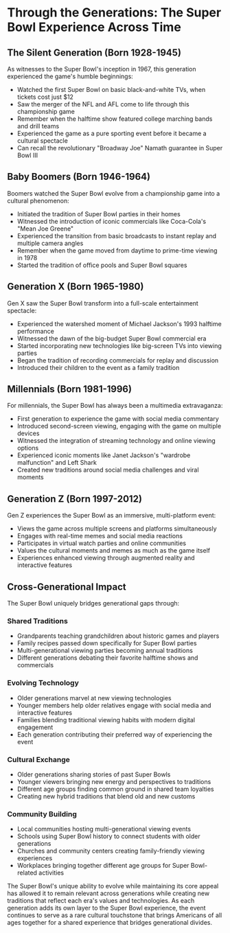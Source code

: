 # Through the Generations: The Super Bowl Experience Across Time

## The Silent Generation (Born 1928-1945)
As witnesses to the Super Bowl's inception in 1967, this generation experienced the game's humble beginnings:
- Watched the first Super Bowl on basic black-and-white TVs, when tickets cost just $12
- Saw the merger of the NFL and AFL come to life through this championship game
- Remember when the halftime show featured college marching bands and drill teams
- Experienced the game as a pure sporting event before it became a cultural spectacle
- Can recall the revolutionary "Broadway Joe" Namath guarantee in Super Bowl III

## Baby Boomers (Born 1946-1964)
Boomers watched the Super Bowl evolve from a championship game into a cultural phenomenon:
- Initiated the tradition of Super Bowl parties in their homes
- Witnessed the introduction of iconic commercials like Coca-Cola's "Mean Joe Greene"
- Experienced the transition from basic broadcasts to instant replay and multiple camera angles
- Remember when the game moved from daytime to prime-time viewing in 1978
- Started the tradition of office pools and Super Bowl squares

## Generation X (Born 1965-1980)
Gen X saw the Super Bowl transform into a full-scale entertainment spectacle:
- Experienced the watershed moment of Michael Jackson's 1993 halftime performance
- Witnessed the dawn of the big-budget Super Bowl commercial era
- Started incorporating new technologies like big-screen TVs into viewing parties
- Began the tradition of recording commercials for replay and discussion
- Introduced their children to the event as a family tradition

## Millennials (Born 1981-1996)
For millennials, the Super Bowl has always been a multimedia extravaganza:
- First generation to experience the game with social media commentary
- Introduced second-screen viewing, engaging with the game on multiple devices
- Witnessed the integration of streaming technology and online viewing options
- Experienced iconic moments like Janet Jackson's "wardrobe malfunction" and Left Shark
- Created new traditions around social media challenges and viral moments

## Generation Z (Born 1997-2012)
Gen Z experiences the Super Bowl as an immersive, multi-platform event:
- Views the game across multiple screens and platforms simultaneously
- Engages with real-time memes and social media reactions
- Participates in virtual watch parties and online communities
- Values the cultural moments and memes as much as the game itself
- Experiences enhanced viewing through augmented reality and interactive features

## Cross-Generational Impact
The Super Bowl uniquely bridges generational gaps through:

### Shared Traditions
- Grandparents teaching grandchildren about historic games and players
- Family recipes passed down specifically for Super Bowl parties
- Multi-generational viewing parties becoming annual traditions
- Different generations debating their favorite halftime shows and commercials

### Evolving Technology
- Older generations marvel at new viewing technologies
- Younger members help older relatives engage with social media and interactive features
- Families blending traditional viewing habits with modern digital engagement
- Each generation contributing their preferred way of experiencing the event

### Cultural Exchange
- Older generations sharing stories of past Super Bowls
- Younger viewers bringing new energy and perspectives to traditions
- Different age groups finding common ground in shared team loyalties
- Creating new hybrid traditions that blend old and new customs

### Community Building
- Local communities hosting multi-generational viewing events
- Schools using Super Bowl history to connect students with older generations
- Churches and community centers creating family-friendly viewing experiences
- Workplaces bringing together different age groups for Super Bowl-related activities

The Super Bowl's unique ability to evolve while maintaining its core appeal has allowed it to remain relevant across generations while creating new traditions that reflect each era's values and technologies. As each generation adds its own layer to the Super Bowl experience, the event continues to serve as a rare cultural touchstone that brings Americans of all ages together for a shared experience that bridges generational divides.
